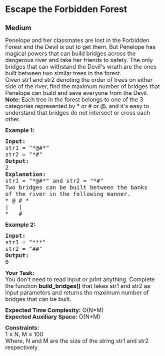 # Escape the Forbidden Forest
## Medium
<div class="problems_problem_content__Xm_eO"><p><span style="font-size:18px">Penelope and her classmates are lost in the Forbidden Forest and the Devil is out to get them. But Penelope has magical powers that can build bridges across the dangerous river and take her friends to safety. The only bridges that can withstand the Devil's wrath are the ones built between two similar trees in the forest.&nbsp;<br>
Given str1 and str2 denoting the order of trees on either side of the river, find the maximum number of bridges that Penelope can build and save everyone from the Devil.&nbsp;</span><br>
<span style="font-size:18px"><strong>Note:&nbsp;</strong>Each tree in the forest belongs to one of the 3 categories represented by * or # or @, and it's easy to understand that bridges do not intersect or cross each other.&nbsp;</span></p>

<p><span style="font-size:18px"><strong>Example 1:</strong></span></p>

<pre><span style="font-size:18px"><strong>Input:</strong>
str1 = "*@#*" </span>
<span style="font-size:18px">str2 = "*#"</span>
<span style="font-size:18px"><strong>Output:</strong>
2</span>
<span style="font-size:18px"><strong>Explanation:</strong>
str1 = "*@#*" and str2 = "*#" 
Two bridges can be built between the banks 
of the river in the following manner. 
* @ # *
|   |
*   #</span></pre>

<p><span style="font-size:18px"><strong>Example 2:</strong></span></p>

<pre><span style="font-size:18px"><strong>Input:</strong></span>
<span style="font-size:18px">str1 = "***"</span>
<span style="font-size:18px">str2 = "##"</span>
<span style="font-size:18px"><strong>Output:</strong>
0</span>
</pre>

<p><span style="font-size:18px"><strong>Your Task:</strong><br>
You don't need to read input or print anything. Complete the function <strong>build_bridges()</strong> that takes str1 and str2 as input parameters and returns the maximum number of bridges that can be built.&nbsp;</span></p>

<p><span style="font-size:18px"><strong>Expected Time Complexity:</strong> O(N*M)<br>
<strong>Expected Auxiliary Space:</strong> O(N*M)</span></p>

<p><span style="font-size:18px"><strong>Constraints:</strong><br>
1 ≤ N, M ≤ 100<br>
Where, N and M are the size of the string str1 and str2 respectively.</span></p>
</div>